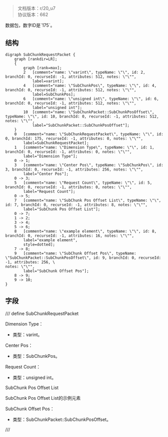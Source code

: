 # <!-- md:samp SubChunkRequestPacket -->

> 文档版本：r/20_u7<br/>协议版本：662

<!-- md:samp SubChunkRequestPacket -->数据包，数字ID是`175`。

## 结构

```viz
digraph SubChunkRequestPacket {
	graph [rankdir=LR];
	{
		graph [rank=max];
		2	[comment="name: \"varint\", typeName: \"\", id: 2, branchId: 0, recurseId: -1, attributes: 512, notes: \"\"",
			label=varint];
		4	[comment="name: \"SubChunkPos\", typeName: \"\", id: 4, branchId: 0, recurseId: -1, attributes: 512, notes: \"\"",
			label=SubChunkPos];
		6	[comment="name: \"unsigned int\", typeName: \"\", id: 6, branchId: 0, recurseId: -1, attributes: 512, notes: \"\"",
			label="unsigned int"];
		10	[comment="name: \"SubChunkPacket::SubChunkPosOffset\", typeName: \"\", id: 10, branchId: 0, recurseId: -1, attributes: 512, notes: \"\"",
			label="SubChunkPacket::SubChunkPosOffset"];
	}
	0	[comment="name: \"SubChunkRequestPacket\", typeName: \"\", id: 0, branchId: 175, recurseId: -1, attributes: 0, notes: \"\"",
		label=SubChunkRequestPacket];
	1	[comment="name: \"Dimension Type\", typeName: \"\", id: 1, branchId: 0, recurseId: -1, attributes: 0, notes: \"\"",
		label="Dimension Type"];
	0 -> 1;
	3	[comment="name: \"Center Pos\", typeName: \"SubChunkPos\", id: 3, branchId: 0, recurseId: -1, attributes: 256, notes: \"\"",
		label="Center Pos"];
	0 -> 3;
	5	[comment="name: \"Request Count\", typeName: \"\", id: 5, branchId: 0, recurseId: -1, attributes: 0, notes: \"\"",
		label="Request Count"];
	0 -> 5;
	7	[comment="name: \"SubChunk Pos Offset List\", typeName: \"\", id: 7, branchId: 0, recurseId: -1, attributes: 8, notes: \"\"",
		label="SubChunk Pos Offset List"];
	0 -> 7;
	1 -> 2;
	3 -> 4;
	5 -> 6;
	8	[comment="name: \"example element\", typeName: \"\", id: 8, branchId: 0, recurseId: -1, attributes: 16, notes: \"\"",
		label="example element",
		style=dotted];
	7 -> 8;
	9	[comment="name: \"SubChunk Offset Pos\", typeName: \"SubChunkPacket::SubChunkPosOffset\", id: 9, branchId: 0, recurseId: -1, attributes: 256, \
notes: \"\"",
		label="SubChunk Offset Pos"];
	8 -> 9;
	9 -> 10;
}

```

## 字段

/// define
SubChunkRequestPacket

Dimension Type：<!-- md:samp varint -->

- 类型：varint。

Center Pos：[<!-- md:samp SubChunkPos -->](refs/protocols/types/SubChunkPos.md)

- 类型：SubChunkPos。

Request Count：<!-- md:samp unsigned int -->

- 类型：unsigned int。

SubChunk Pos Offset List

SubChunk Pos Offset List的示例元素

SubChunk Offset Pos：[<!-- md:samp SubChunkPacket::SubChunkPosOffset -->](refs/protocols/types/SubChunkPacket::SubChunkPosOffset.md)

- 类型：SubChunkPacket::SubChunkPosOffset。


///
